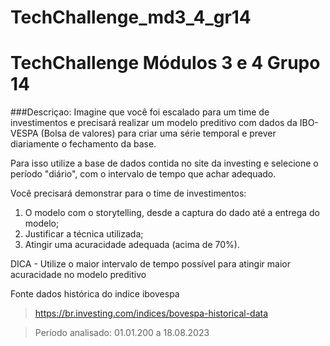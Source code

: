 # TechChallenge_md3_4_gr14

<h1> TechChallenge Módulos 3 e 4 Grupo 14 </h1>

###Descriçao:
Imagine que você foi escalado para um time de investimentos e precisará realizar um modelo preditivo com dados da IBO-VESPA (Bolsa de valores) para criar uma série temporal e prever diariamente o fechamento da base.

Para isso utilize a base de dados contida no site da investing e selecione o período "diário", com o intervalo de tempo que achar adequado.

Você precisará demonstrar para o time de investimentos:
1. O modelo com o storytelling, desde a captura do dado até a entrega do modelo;
2. Justificar a técnica utilizada;
3. Atingir uma acuracidade adequada (acima de 70%).

DICA - Utilize o maior intervalo de tempo possível para atingir maior acuracidade no modelo preditivo


Fonte dados histórica do indice ibovespa
>https://br.investing.com/indices/bovespa-historical-data

>Período analisado: 01.01.200 a 18.08.2023
